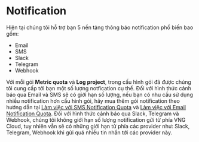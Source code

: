 # Notification

Hiện tại chúng tôi hỗ trợ bạn 5 nền tảng thông báo notification phổ biến bao gồm:

* Email
* SMS
* Slack
* Telegram
* Webhook

Với mỗi gói **Metric quota** và **Log project**, trong cấu hình gói đã được chúng tôi cung cấp tới bạn một số lượng notfication cụ thể. Đối với hình thức cảnh báo qua Email và SMS sẽ có giới hạn số lượng, nếu bạn có nhu cầu sử dụng nhiều notification hơn cấu hình gói, hãy mua thêm gói notification theo hướng dẫn tại [Làm việc với SMS Notification Quota](lam-viec-voi-sms-notification-quota.md) và [Làm việc với Email Notification Quota](lam-viec-voi-email-notification-quota.md). Đối với hình thức cảnh báo qua Slack, Telegram và Webhook, chúng tôi không giới hạn số lượng notification gửi từ phía VNG Cloud, tuy nhiên vẫn sẽ có những giới hạn từ phía các provider như: Slack, Telegram, Webhook khi gửi quá nhiều tin nhắn tới các provider này.

